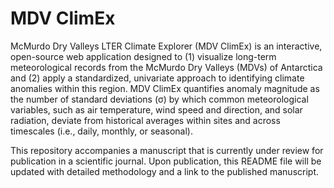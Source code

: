 # MDV ClimEx
McMurdo Dry Valleys LTER Climate Explorer (MDV ClimEx) is an interactive, open-source web application designed to (1) visualize long-term meteorological records from the McMurdo Dry Valleys (MDVs) of Antarctica and (2) apply a standardized, univariate approach to identifying climate anomalies within this region. MDV ClimEx quantifies anomaly magnitude as the number of standard deviations (σ) by which common meteorological variables, such as air temperature, wind speed and direction, and solar radiation, deviate from historical averages within sites and across timescales (i.e., daily, monthly, or seasonal). 

This repository accompanies a manuscript that is currently under review for publication in a scientific journal. Upon publication, this README file will be updated with detailed methodology and a link to the published manuscript.
